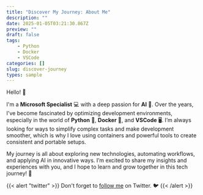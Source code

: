 ```yaml
---
title: "Discover My Journey: About Me"
description: ""
date: 2025-01-05T03:21:30.867Z
preview: ""
draft: false
tags: 
    - Python
    - Docker
    - VSCode
categories: []
slug: discover-journey
types: sample
---
```


Hello! 👋

I'm a **Microsoft Specialist** 💻 with a deep passion for **AI** 🤖. Over the years, I've become fascinated by optimizing development environments, especially in the world of **Python** 🐍, **Docker** 🐋, and **VSCode** 🖥️. I’m always looking for ways to simplify complex tasks and make development smoother, which is why I love using containers and powerful tools to create consistent and portable setups. 

My journey is all about exploring new technologies, automating workflows, and applying AI in innovative ways. I’m excited to share my insights and experiences with you, and I hope to learn and grow together in this tech journey! 🌟

{{< alert "twitter" >}}
Don't forget to [follow me](https://twitter.com/nunocoracao) on Twitter. 🐦
{{< /alert >}}
